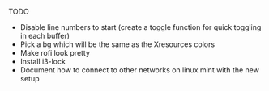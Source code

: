 TODO

- Disable line numbers to start (create a toggle function for quick toggling in each buffer)
- Pick a bg which will be the same as the Xresources colors
- Make rofi look pretty
- Install i3-lock
- Document how to connect to other networks on linux mint with the new setup

